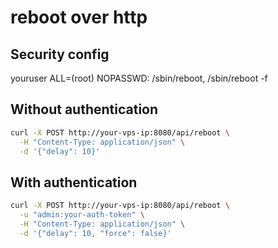 # reboot over http

## Security config

youruser ALL=(root) NOPASSWD: /sbin/reboot, /sbin/reboot -f

## Without authentication

```bash
curl -X POST http://your-vps-ip:8080/api/reboot \
  -H "Content-Type: application/json" \
  -d '{"delay": 10}'
```

## With authentication

```bash
curl -X POST http://your-vps-ip:8080/api/reboot \
  -u "admin:your-auth-token" \
  -H "Content-Type: application/json" \
  -d '{"delay": 10, "force": false}'
```
